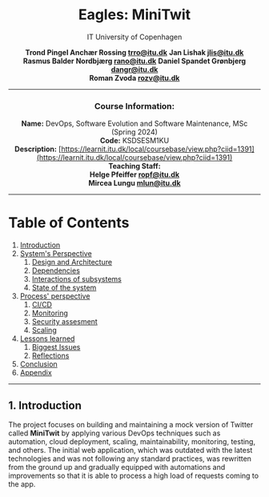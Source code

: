 <div align="center">

# Eagles: MiniTwit

IT University of Copenhagen 


**Trond Pingel Anchær Rossing <trro@itu.dk>**  **Jan Lishak <jlis@itu.dk>**  
**Rasmus Balder Nordbjærg <rano@itu.dk>**  **Daniel Spandet Grønbjerg <dangr@itu.dk>**  
**Roman Zvoda <rozv@itu.dk>**

---

### Course Information:
**Name:** DevOps, Software Evolution and Software Maintenance, MSc (Spring 2024)  
**Code:** KSDSESM1KU  
**Description:** [https://learnit.itu.dk/local/coursebase/view.php?ciid=1391](https://learnit.itu.dk/local/coursebase/view.php?ciid=1391)  
**Teaching Staff:**  
**Helge Pfeiffer <ropf@itu.dk>**  
**Mircea Lungu <mlun@itu.dk>**

---

</div>

# Table of Contents

1. [Introduction](#introduction)
2. [System's Perspective](#System's-Perspective)
   1. [Design and Architecture](#design-and-architecture)
   2. [Dependencies](#dependencies)
   3. [Interactions of subsystems](#interactions)
   4. [State of the system](#State-of-the-system)
3. [Process' perspective](#Process'-perspective)
   1. [CI/CD](#CI-CD)
   2. [Monitoring](#monitoring)
   3. [Security assesment](#security-assesment)
   4. [Scaling](#scaling)
4. [Lessons learned](#lessons-learned)
   1. [Biggest Issues](#Biggest-issues)
   2. [Reflections](#reflections)
5. [Conclusion](#conclusion)
6. [Appendix](#appendix)

---

## 1. Introduction

The project focuses on building and maintaining a mock version of Twitter called **MiniTwit** by applying various DevOps techniques such as automation, cloud deployment, scaling, maintainability, monitoring, testing, and others. The initial web application, which was outdated with the latest technologies and was not following any standard practices, was rewritten from the ground up and gradually equipped with automations and improvements so that it is able to process a high load of requests coming to the app.